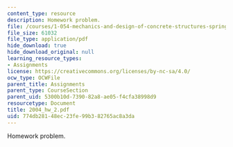 ```yaml
---
content_type: resource
description: Homework problem.
file: /courses/1-054-mechanics-and-design-of-concrete-structures-spring-2004/774db28148ec23fe99b382765ac8a3da_2004_hw_2.pdf
file_size: 61032
file_type: application/pdf
hide_download: true
hide_download_original: null
learning_resource_types:
- Assignments
license: https://creativecommons.org/licenses/by-nc-sa/4.0/
ocw_type: OCWFile
parent_title: Assignments
parent_type: CourseSection
parent_uid: 5300b10d-7390-82a8-ae05-f4cfa38998d9
resourcetype: Document
title: 2004_hw_2.pdf
uid: 774db281-48ec-23fe-99b3-82765ac8a3da
---
```

Homework problem.